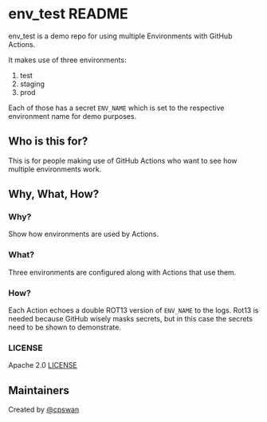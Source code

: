 # env_test README

env_test is a demo repo for using multiple Environments with GitHub Actions.

It makes use of three environments:

1. test
2. staging
3. prod

Each of those has a secret `ENV_NAME` which is set to the respective
environment name for demo purposes.

## Who is this for?

This is for people making use of GitHub Actions who want to see how multiple
environments work.

## Why, What, How?

### Why?

Show how environments are used by Actions.

### What?

Three environments are configured along with Actions that use them.

### How?

Each Action echoes a double ROT13 version of `ENV_NAME` to the logs.
Rot13 is needed because GitHub wisely masks secrets, but in this case the
secrets need to be shown to demonstrate.

### LICENSE

Apache 2.0 [LICENSE](LICENSE)

## Maintainers

Created by [@cpswan](https://github.com/cpswan)